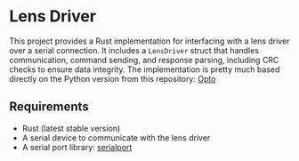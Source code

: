 # Lens Driver

This project provides a Rust implementation for interfacing with a lens driver over a serial connection. It includes a `LensDriver` struct that handles communication, command sending, and response parsing, including CRC checks to ensure data integrity.
The implementation is pretty much based directly on the Python version from this repository:
[Opto](https://github.com/OrganicIrradiation/opto)

## Requirements

- Rust (latest stable version)
- A serial device to communicate with the lens driver
- A serial port library: [serialport](https://docs.rs/serialport/latest/serialport/)

